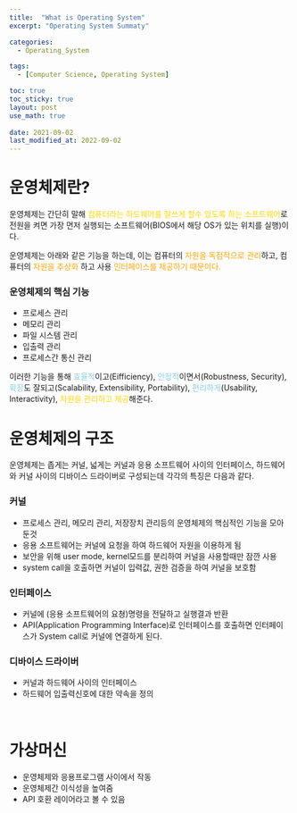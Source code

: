 ```yaml
---
title:  "What is Operating System"
excerpt: "Operating System Summaty"

categories:
  - Operating_System

tags:
  - [Computer Science, Operating System]

toc: true
toc_sticky: true
layout: post
use_math: true
 
date: 2021-09-02
last_modified_at: 2022-09-02
---
```


# 운영체제란?

운영체제는 간단히 말해 <span style="color:gold">컴퓨터라는 하드웨어를 잘쓰게 할수 있도록 하는 소프트웨어</span>로 전원을 켜면 가장 먼저 실행되는 소프트웨어(BIOS에서 해당 OS가 있는 위치를 실행)이다.

운영체제는 아래와 같은 기능을 하는데, 이는 컴퓨터의 <span style="color:orange">자원을 독점적으로 관리</span>하고, 컴퓨터의 <span style="color:orange">자원을 추상화</span> 하고 사용 <span style="color:orange">인터페이스를 제공하기 때문이다.

### 운영체제의 핵심 기능
- 프로세스 관리
- 메모리 관리
- 파일 시스템 관리
- 입출력 관리
- 프로세스간 통신 관리

이러한 기능을 통해  <span style="color:skyblue">효율적</span>이고(Eifficiency), <span style="color:skyblue">안정적</span>이면서(Robustness, Security), <span style="color:skyblue">확장</span>도 잘되고(Scalability, Extensibility, Portability), <span style="color:skyblue">편리하게</span>(Usability, Interactivity), <span style="color:gold">자원을 관리하고 제공</span>해준다.

# 운영체제의 구조

운영체제는 좁게는 커널, 넓게는 커널과 응용 소프트웨어 사이의 인터페이스, 하드웨어와 커널 사이의 디바이스 드라이버로 구성되는데 각각의 특징은 다음과 같다.

### 커널
- 프로세스 관리, 메모리 관리, 저장장치 관리등의 운영체제의 핵심적인 기능을 모아둔것
- 응용 소프트웨어는 커널에 요청을 하여 하드웨어 자원을 이용하게 됨
- 보안을 위해 user mode, kernel모드를 분리하여 커널을 사용할때만 잠깐 사용
- system call을 호출하면 커널이 입력값, 권한 검증을 하여 커널을 보호함

### 인터페이스
- 커널에 (응용 소프트웨어의 요쳥)명령을 전달하고 실행결과 반환
- API(Application Programming Interface)로 인터페이스를 호출하면 인터페이스가 System call로 커널에 연결하게 된다.

### 디바이스 드라이버
- 커널과 하드웨어 사이의 인터페이스
- 하드웨어 입출력신호에 대한 약속을 정의

<br>

# 가상머신
- 운영체제와 응용프로그램 사이에서 작동
- 운영체제간 이식성을 높여줌
- API 호환 레이어라고 볼 수 있음